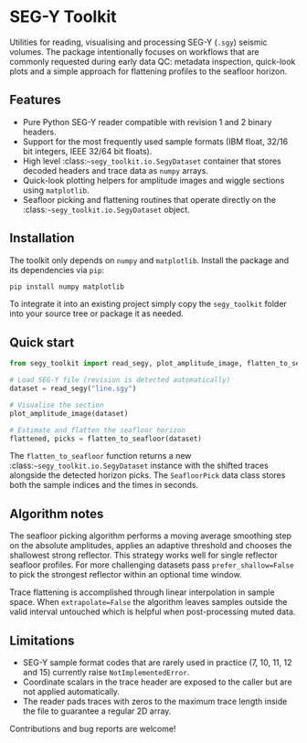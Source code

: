 # SEG-Y Toolkit

Utilities for reading, visualising and processing SEG-Y (``.sgy``) seismic
volumes.  The package intentionally focuses on workflows that are commonly
requested during early data QC: metadata inspection, quick-look plots and a
simple approach for flattening profiles to the seafloor horizon.

## Features

- Pure Python SEG-Y reader compatible with revision 1 and 2 binary headers.
- Support for the most frequently used sample formats (IBM float, 32/16 bit
  integers, IEEE 32/64 bit floats).
- High level :class:`~segy_toolkit.io.SegyDataset` container that stores
  decoded headers and trace data as ``numpy`` arrays.
- Quick-look plotting helpers for amplitude images and wiggle sections using
  ``matplotlib``.
- Seafloor picking and flattening routines that operate directly on the
  :class:`~segy_toolkit.io.SegyDataset` object.

## Installation

The toolkit only depends on ``numpy`` and ``matplotlib``.  Install the package
and its dependencies via ``pip``:

```bash
pip install numpy matplotlib
```

To integrate it into an existing project simply copy the ``segy_toolkit``
folder into your source tree or package it as needed.

## Quick start

```python
from segy_toolkit import read_segy, plot_amplitude_image, flatten_to_seafloor

# Load SEG-Y file (revision is detected automatically)
dataset = read_segy("line.sgy")

# Visualise the section
plot_amplitude_image(dataset)

# Estimate and flatten the seafloor horizon
flattened, picks = flatten_to_seafloor(dataset)
```

The ``flatten_to_seafloor`` function returns a new
:class:`~segy_toolkit.io.SegyDataset` instance with the shifted traces alongside
the detected horizon picks.  The ``SeafloorPick`` data class stores both the
sample indices and the times in seconds.

## Algorithm notes

The seafloor picking algorithm performs a moving average smoothing step on the
absolute amplitudes, applies an adaptive threshold and chooses the shallowest
strong reflector.  This strategy works well for single reflector seafloor
profiles.  For more challenging datasets pass ``prefer_shallow=False`` to pick
the strongest reflector within an optional time window.

Trace flattening is accomplished through linear interpolation in sample space.
When ``extrapolate=False`` the algorithm leaves samples outside the valid
interval untouched which is helpful when post-processing muted data.

## Limitations

- SEG-Y sample format codes that are rarely used in practice (7, 10, 11, 12 and
  15) currently raise ``NotImplementedError``.
- Coordinate scalars in the trace header are exposed to the caller but are not
  applied automatically.
- The reader pads traces with zeros to the maximum trace length inside the file
  to guarantee a regular 2D array.

Contributions and bug reports are welcome!
